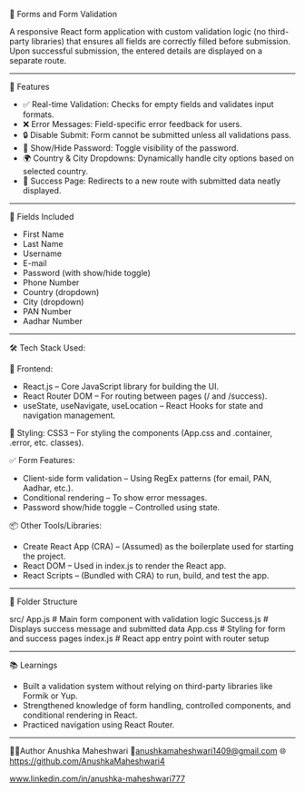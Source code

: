  📝 Forms and Form Validation

A responsive React form application with custom validation logic (no third-party libraries) that ensures all fields are correctly filled before submission. Upon successful submission, the entered details are displayed on a separate route.

---

🚀 Features

- ✅ Real-time Validation: Checks for empty fields and validates input formats.
- ❌ Error Messages: Field-specific error feedback for users.
- 🔒 Disable Submit: Form cannot be submitted unless all validations pass.
- 👀 Show/Hide Password: Toggle visibility of the password.
- 🌍 Country & City Dropdowns: Dynamically handle city options based on selected country.
- 📄 Success Page: Redirects to a new route with submitted data neatly displayed.

---

📌 Fields Included

- First Name
- Last Name
- Username
- E-mail
- Password (with show/hide toggle)
- Phone Number
- Country (dropdown)
- City (dropdown)
- PAN Number
- Aadhar Number

---

🛠️ Tech Stack Used:

🎯 Frontend: 
- React.js – Core JavaScript library for building the UI.
- React Router DOM – For routing between pages (/ and /success).
- useState, useNavigate, useLocation – React Hooks for state and navigation management.

🎨 Styling:
CSS3 – For styling the components (App.css and .container, .error, etc. classes).

✅ Form Features:
- Client-side form validation – Using RegEx patterns (for email, PAN, Aadhar, etc.).
- Conditional rendering – To show error messages.
- Password show/hide toggle – Controlled using state.

📦 Other Tools/Libraries:
- Create React App (CRA) – (Assumed) as the boilerplate used for starting the project.
- React DOM – Used in index.js to render the React app.
- React Scripts – (Bundled with CRA) to run, build, and test the app.

---

📂 Folder Structure

src/
App.js         # Main form component with validation logic
Success.js     # Displays success message and submitted data
App.css        # Styling for form and success pages
index.js       # React app entry point with router setup

___

📚 Learnings
- Built a validation system without relying on third-party libraries like Formik or Yup.
- Strengthened knowledge of form handling, controlled components, and conditional rendering in React.
- Practiced navigation using React Router.

___

🙋‍♀️Author
Anushka Maheshwari
📧anushkamaheshwari1409@gmail.com
🌐https://github.com/AnushkaMaheshwari4

www.linkedin.com/in/anushka-maheshwari777

